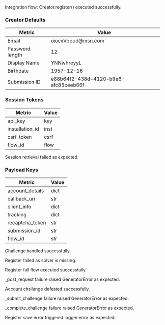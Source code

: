 Integration flow: Creator.register() executed successfully.

### Creator Defaults

| Metric | Value |
|--------|-------|
| Email | oiocxVopud@msn.com |
| Password length | 12 |
| Display Name | YNNwhreyyL |
| Birthdate | 1957-12-16 |
| Submission ID | e88b64f2-438d-4120-b9e6-afc85ceeb66f |

### Session Tokens

| Metric | Value |
|--------|-------|
| api_key | key |
| installation_id | inst |
| csrf_token | csrf |
| flow_id | flow |

Session retrieval failed as expected.

### Payload Keys

| Metric | Value |
|--------|-------|
| account_details | dict |
| callback_uri | str |
| client_info | dict |
| tracking | dict |
| recaptcha_token | str |
| submission_id | str |
| flow_id | str |

Challenge handled successfully.

Register failed as solver is missing.

Register full flow executed successfully.

_post_request failure raised GeneratorError as expected.

Account challenge defeated successfully.

_submit_challenge failure raised GeneratorError as expected.

_complete_challenge failure raised GeneratorError as expected.

Register save error triggered logger.error as expected.

